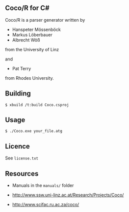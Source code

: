 ## Coco/R for C&#35;


Coco/R is a parser generator written by

* Hanspeter Mössenböck
* Markus Löberbauer
* Albrecht Wöß

from the University of Linz

and

* Pat Terry

from Rhodes University.

## Building

```
$ xbuild /t:build Coco.csproj
```

## Usage

```
$ ./Coco.exe your_file.atg
```

## Licence

See ``license.txt``

## Resources

* Manuals in the ``manuals/`` folder

* http://www.ssw.uni-linz.ac.at/Research/Projects/Coco/

* http://www.scifac.ru.ac.za/coco/
